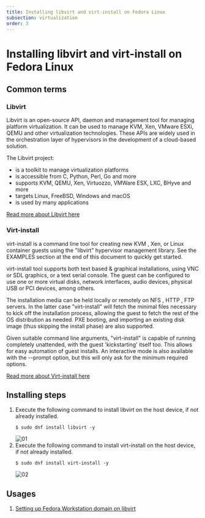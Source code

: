 ```yaml
---
title: Installing libvirt and virt-install on Fedora Linux  
subsection: virtualization  
order: 3  
---
```


# Installing libvirt and virt-install on Fedora Linux

## Common terms

### Libvirt

Libvirt is an open-source API, daemon and management tool for managing platform virtualization. It can be used to manage KVM, Xen, VMware ESXi, QEMU and other virtualization technologies. These APIs are widely used in the orchestration layer of hypervisors in the development of a cloud-based solution.

The Libvirt project:  
- is a toolkit to manage virtualization platforms
- is accessible from C, Python, Perl, Go and more
- supports KVM, QEMU, Xen, Virtuozzo, VMWare ESX, LXC, BHyve and more
- targets Linux, FreeBSD, Windows and macOS
- is used by many applications

[Read more about Libvirt here](https://libvirt.org/)

### Virt-install

virt-install is a command line tool for creating new KVM , Xen, or Linux container guests using the "libvirt" hypervisor management library. See the EXAMPLES section at the end of this document to quickly get started.

virt-install tool supports both text based & graphical installations, using VNC or SDL graphics, or a text serial console. The guest can be configured to use one or more virtual disks, network interfaces, audio devices, physical USB or PCI devices, among others.

The installation media can be held locally or remotely on NFS , HTTP , FTP servers. In the latter case "virt-install" will fetch the minimal files necessary to kick off the installation process, allowing the guest to fetch the rest of the OS distribution as needed. PXE booting, and importing an existing disk image (thus skipping the install phase) are also supported.

Given suitable command line arguments, "virt-install" is capable of running completely unattended, with the guest 'kickstarting' itself too. This allows for easy automation of guest installs. An interactive mode is also available with the --prompt option, but this will only ask for the minimum required options.

[Read more about Virt-install here](https://linux.die.net/man/1/virt-install)

## Installing steps

1. Execute the following command to install libvirt on the host device, if not already installed.  
   ```console
   $ sudo dnf install libvirt -y
   ```
   ![01](/content/tools/virtualization/images/installing-libvirt-and-virt-install-on-fedora-linux/01.png)
2. Execute the following command to install virt-install on the host device, if not already installed.
   ```console
   $ sudo dnf install virt-install -y
   ```
   ![02](/content/tools/virtualization/images/installing-libvirt-and-virt-install-on-fedora-linux/02.png)

## Usages

1. [Setting up Fedora Workstation domain on libvirt](/tools/virtualization/setting-up-fedora-workstation-domain-on-libvirt.html)

